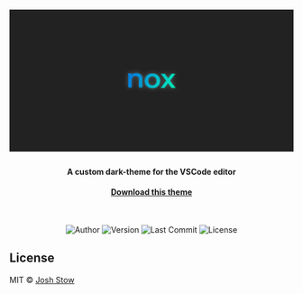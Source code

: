 # ![Nox](images/banner.jpg)
<h4 align="center">A custom dark-theme for the VSCode editor</h4>
<h4 align="center"><a href="https://marketplace.visualstudio.com/items?itemName=jshstw.nox" target="_blank">Download this theme</a></h4>
<br/>

<p align="center">
	<img alt="Author" src="https://img.shields.io/badge/author-Josh%20Stow-blueviolet"/>
  <img alt="Version" src="https://img.shields.io/github/v/release/jshstw/nox?include_prereleases"/>
	<img alt="Last Commit" src="https://img.shields.io/github/last-commit/jshstw/nox"/>
	<img alt="License" src="https://img.shields.io/github/license/jshstw/nox?color=informational"/>
</p>

## License
MIT © [Josh Stow](https://jstow.com)